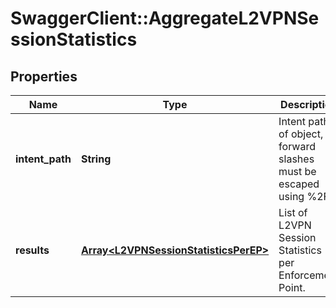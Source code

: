 # SwaggerClient::AggregateL2VPNSessionStatistics

## Properties
Name | Type | Description | Notes
------------ | ------------- | ------------- | -------------
**intent_path** | **String** | Intent path of object, forward slashes must be escaped using %2F.  | 
**results** | [**Array&lt;L2VPNSessionStatisticsPerEP&gt;**](L2VPNSessionStatisticsPerEP.md) | List of L2VPN Session Statistics per Enforcement Point.  | [optional] 


